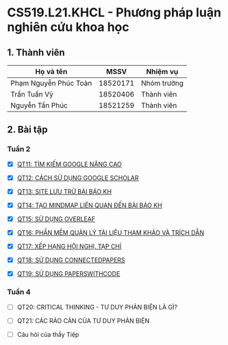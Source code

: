 # **CS519.L21.KHCL - Phương pháp luận nghiên cứu khoa học**
  
  
## 1. Thành viên

|       **Họ và tên**       |  **MSSV**  |  **Nhiệm vụ**   |
|---------------------------|------------|-----------------|
|   Phạm Nguyễn Phúc Toàn   |  18520171  |   Nhóm trưởng   |
|        Trần Tuấn Vỹ       |  18520406  |   Thành viên    |
|      Nguyễn Tấn Phúc      |  18521259  |   Thành viên    |

## 2. Bài tập

### **Tuần 2**

- [x] [QT11: TÌM KIẾM GOOGLE NÂNG CAO](Week2/QT11.md)

- [x] [QT12: CÁCH SỬ DỤNG GOOGLE SCHOLAR](Week2/QT12.md)

- [x] [QT13: SITE LƯU TRỮ BÀI BÁO KH](Week2/QT13.md)

- [x] [QT14: TẠO MINDMAP LIÊN QUAN ĐẾN BÀI BÁO KH](Week2/QT14.md)

- [x] [QT15: SỬ DỤNG OVERLEAF](Week2/QT15.pdf)

- [x] [QT16: PHẦN MỀM QUẢN LÝ TÀI LIỆU THAM KHẢO VÀ TRÍCH DẪN](Week2/QT16.md)

- [x] [QT17: XẾP HẠNG HỘI NGHỊ, TẠP CHÍ](Week2/QT17.md)

- [x] [QT18: SỬ DỤNG CONNECTEDPAPERS](Week2/QT18.md)

- [x] [QT19: SỬ DỤNG PAPERSWITHCODE](Week2/QT19.md)

### **Tuần 4**

- [ ] QT20: CRITICAL THINKING - TƯ DUY PHẢN BIỆN LÀ GÌ?

- [ ] QT21: CÁC RÀO CẢN CỦA TƯ DUY PHẢN BIỆN

- [ ] Câu hỏi của thầy Tiệp

